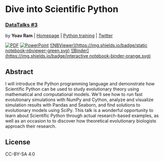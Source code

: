 # Dive into Scientific Python
### [DataTalks #3](https://www.meetup.com/DataHack/events/237926275/)

by **Yoav Ram** | [Homepage](http://www.yoavram.com) | [Python training](http://python.yoavram.com) | [Twitter](https://twitter.com/yoavram)

[![PDF](https://img.shields.io/badge/presentation-PDF-blue.svg)](https://github.com/yoavram/DataTalks2017/blob/master/presentation.pdf?raw=true)
[![PowerPoint](https://img.shields.io/badge/presentation-PowerPoint-red.svg)](https://github.com/yoavram/DataTalks2017/blob/master/presentation.pptx?raw=true)
[![NBViewer](https://img.shields.io/badge/static notebook-nbviewer-green.svg)](http://nbviewer.jupyter.org/github/yoavram/PyConIL2016/tree/master/) [![Binder](https://img.shields.io/badge/interactive notebook-binder-orange.svg)](http://mybinder.org/repo/yoavram/PyConIL2016)

## Abstract

I will introduce the Python programming language and demonstrate how Scientific Python can be used to study evolutionary theory using mathematical and computational models. We'll see how to run fast evolutionary simulations with NumPy and Cython, analyze and visualize simulation results with Pandas and Seaborn, and find solutions to evolutionary models using SciPy. This talk is a wonderful opportunity to learn about Scientific Python through actual research-based examples, as well as an occasion to to discover how theoretical evolutionary biologists approach their research.

## License

CC-BY-SA 4.0
